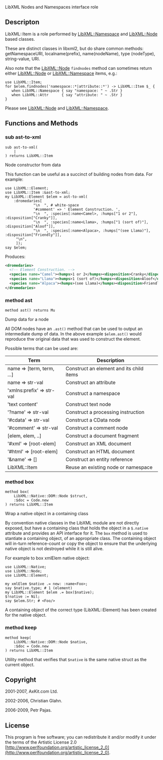 

LibXML Nodes and Namespaces interface role

Descripton
----------

LibXML::Item is a role performed by [LibXML::Namespace](https://libxml-raku.github.io/LibXML-raku/Namespace) and [LibXML::Node](https://libxml-raku.github.io/LibXML-raku/Node) based classes.

These are distinct classes in libxml2, but do share common methods: getNamespaceURI, localname(prefix), name(nodeName), type (nodeType), string-value, URI.

Also note that the [LibXML::Node](https://libxml-raku.github.io/LibXML-raku/Node) `findnodes` method can sometimes return either [LibXML::Node](https://libxml-raku.github.io/LibXML-raku/Node) or [LibXML::Namespace](https://libxml-raku.github.io/LibXML-raku/Namespace) items, e.g.:

    use LibXML::Item;
    for $elem.findnodes('namespace::*|attribute::*') -> LibXML::Item $_ {
       when LibXML::Namespace { say "namespace: " ~ .Str }
       when LibXML::Attr      { say "attribute: " ~ .Str }
    }

Please see [LibXML::Node](https://libxml-raku.github.io/LibXML-raku/Node) and [LibXML::Namespace](https://libxml-raku.github.io/LibXML-raku/Namespace).

Functions and Methods
---------------------

### sub ast-to-xml

```perl6
sub ast-to-xml(
    |
) returns LibXML::Item
```

Node constructor from data

This function can be useful as a succinct of building nodes from data. For example:

    use LibXML::Element;
    use LibXML::Item :&ast-to-xml;
    my LibXML::Element $elem = ast-to-xml(
        :dromedaries[
                 "\n  ", # white-space
                 '#comment' => ' Element Construction. ',
                 "\n  ", :species[:name<Camel>, :humps["1 or 2"], :disposition["Cranky"]],
                 "\n  ", :species[:name<Llama>, :humps["1 (sort of)"], :disposition["Aloof"]],
                 "\n  ", :species[:name<Alpaca>, :humps["(see Llama)"], :disposition["Friendly"]],
         "\n",
         ]);
    say $elem;

Produces:

```xml
<dromedaries>
  <!-- Element Construction. -->
  <species name="Camel"><humps>1 or 2</humps><disposition>Cranky</disposition></species>
  <species name="Llama"><humps>1 (sort of)</humps><disposition>Aloof</disposition></species>
  <species name="Alpaca"><humps>(see Llama)</humps><disposition>Friendly</disposition></species>
</dromedaries>
```

### method ast

```perl6
method ast() returns Mu
```

Dump data for a node

All DOM nodes have an `.ast()` method that can be used to output an intermediate dump of data. In the above example `$elem.ast()` would reproduce thw original data that was used to construct the element.

Possible terms that can be used are:

<table class="pod-table">
<thead><tr>
<th>Term</th> <th>Description</th>
</tr></thead>
<tbody>
<tr> <td>name =&gt; [term, term, ...]</td> <td>Construct an element and its child items</td> </tr> <tr> <td>name =&gt; str-val</td> <td>Construct an attribute</td> </tr> <tr> <td>&#39;xmlns:prefix&#39; =&gt; str-val</td> <td>Construct a namespace</td> </tr> <tr> <td>&#39;text content&#39;</td> <td>Construct text node</td> </tr> <tr> <td>&#39;?name&#39; =&gt; str-val</td> <td>Construct a processing instruction</td> </tr> <tr> <td>&#39;#cdata&#39; =&gt; str-val</td> <td>Construct a CData node</td> </tr> <tr> <td>&#39;#comment&#39; =&gt; str-val</td> <td>Construct a comment node</td> </tr> <tr> <td>[elem, elem, ..]</td> <td>Construct a document fragment</td> </tr> <tr> <td>&#39;#xml&#39; =&gt; [root-elem]</td> <td>Construct an XML document</td> </tr> <tr> <td>&#39;#html&#39; =&gt; [root-elem]</td> <td>Construct an HTML document</td> </tr> <tr> <td>&#39;&amp;name&#39; =&gt; []</td> <td>Construct an entity reference</td> </tr> <tr> <td>LibXML::Item</td> <td>Reuse an existing node or namespace</td> </tr>
</tbody>
</table>

### method box

```perl6
method box(
    LibXML::Native::DOM::Node $struct,
    :$doc = Code.new
) returns LibXML::Item
```

Wrap a native object in a containing class

By convention native classes in the LibXML module are not directly exposed, but have a containing class that holds the object in a `$.native` attribute and provides an API interface for it. The `box` method is used to stantiate a containing object, of an appropriate class. The containing object will in-turn reference-count or copy the object to ensure that the underlying native object is not destroyed while it is still alive.

For example to box xmlElem native object:

    use LibXML::Native;
    use LibXML::Node;
    use LibXML::Element;

    my xmlElem $native .= new: :name<Foo>;
    say $native.type; # 1 (element)
    my LibXML::Element $elem .= box($native);
    $!native := Nil;
    say $elem.Str; # <Foo/>

A containing object of the correct type (LibXML::Element) has been created for the native object.

### method keep

```perl6
method keep(
    LibXML::Native::DOM::Node $native,
    :$doc = Code.new
) returns LibXML::Item
```

Utility method that verifies that `$native` is the same native struct as the current object.

Copyright
---------

2001-2007, AxKit.com Ltd.

2002-2006, Christian Glahn.

2006-2009, Petr Pajas.

License
-------

This program is free software; you can redistribute it and/or modify it under the terms of the Artistic License 2.0 [http://www.perlfoundation.org/artistic_license_2_0](http://www.perlfoundation.org/artistic_license_2_0).

